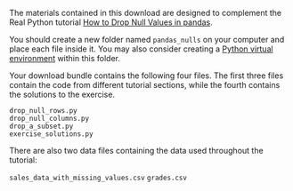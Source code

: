 The materials contained in this download are designed to complement the Real Python tutorial [How to Drop Null Values in pandas](https://realpython.com/how-to-drop-null-values-in-pandas/).

You should create a new folder named `pandas_nulls` on your computer and place each file inside it. You may also consider creating a [Python virtual environment](https://realpython.com/python-virtual-environments-a-primer/) within this folder.

Your download bundle contains the following four files. The first three files contain the code from different tutorial sections, while the fourth contains the solutions to the exercise.

`drop_null_rows.py`        
`drop_null_columns.py`   
`drop_a_subset.py`         
`exercise_solutions.py` 

There are also two data files containing the data used throughout the tutorial:

`sales_data_with_missing_values.csv`
`grades.csv`
